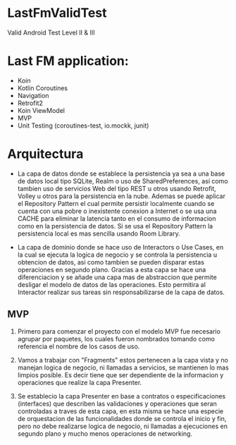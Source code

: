 # LastFmValidTest
 Valid Android Test Level II & III

# Last FM application:
 - Koin
 - Kotlin Coroutines
 - Navigation
 - Retrofit2
 - Koin ViewModel
 - MVP
 - Unit Testing (coroutines-test, io.mockk, junit)
 
 # Arquitectura
   * La capa de datos donde se establece la persistencia ya sea a una base de datos local tipo SQLite, Realm o uso de SharedPreferences, así como tambien 
   uso de servicios Web del tipo REST u otros usando Retrofit, Volley u otros para la persistencia en la nube. Ademas se puede aplicar el Repository Pattern
   el cual permite persistir localmente cuando se cuenta con una pobre o inexistente conexion a Internet o se usa una CACHE para eliminar la latencia tanto en 
   el consumo de informacion como en la persistencia de datos. Si se usa el Repository Pattern la persistencia local es mas sencilla usando Room Library.
   
 * La capa de dominio donde se hace uso de Interactors o Use Cases, en la cual se ejecuta la logica de negocio y se controla la persistencia u obtencion de datos, 
   asi como tambien se pueden disparar estas operaciones en segundo plano. Gracias a esta capa se hace una diferenciacion y se añade una capa mas de abstraccion 
   que permite desligar el modelo de datos de las operaciones. Esto permitira al Interactor realizar sus tareas sin responsabilizarse de la capa de datos.
   
  ## MVP
   
   1. Primero para comenzar el proyecto con el modelo MVP fue necesario agrupar por paquetes, los cuales fueron nombrados tomando 
como referencia el nombre de los casos de uso.

   2. Vamos a trabajar con "Fragments" estos pertenecen a la capa vista y no manejan logica de negocio, ni llamadas
a servicios, se mantienen lo mas limpios posible. Es decir tiene que ser dependiente de la informacion y operaciones que realize 
la capa Presenter. 

  3. Se establecio la capa Presenter en base a contratos o especificaciones (interfaces) que describen las validaciones y operaciones 
que seran controladas a traves de esta capa, en esta misma se hace una especie de orquestacion de las funcionalidades donde se controla 
el inicio y fin, pero no debe realizarse logica de negocio, ni llamadas a ejecuciones en segundo plano y mucho menos operaciones de networking.



   
